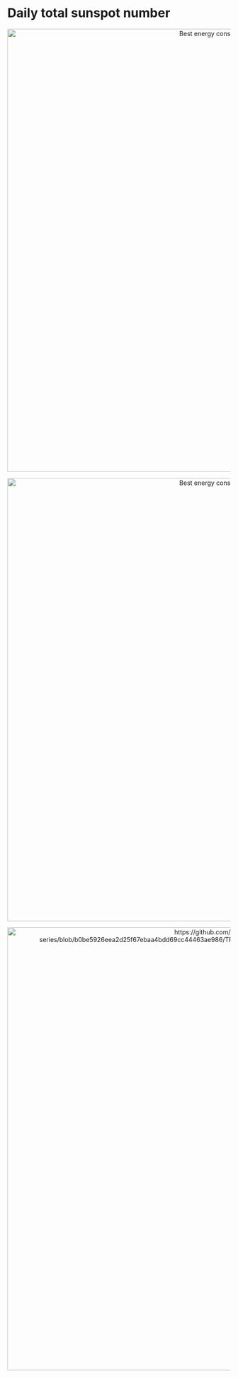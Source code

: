 # Daily total sunspot number

<p align="center">
<img width="1000" alt="Best energy consumption prediction" src="https://github.com/fbayomartinez/time-series/blob/14023f714e671aeec2d13bcf3afcf2c37ae0cb21/TRANSFORMERS_forecasting/outputs/images/architecture.png">
</p>


<p align="center">
<img width="1000" alt="Best energy consumption prediction" src="https://github.com/fbayomartinez/time-series/blob/dde464f0c6b748744dd29b1885c498936e043535/TRANSFORMERS_forecasting/outputs/images/transf_forecast.png">
</p>

<p align="center">
<img width="1000" alt="https://github.com/fbayomartinez/time-series/blob/b0be5926eea2d25f67ebaa4bdd69cc44463ae986/TRANSFORMERS_forecasting/outputs/images/transf_forecast.png">
</p>
